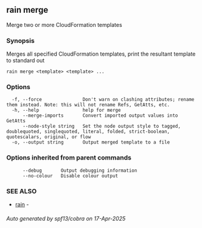 ## rain merge

Merge two or more CloudFormation templates

### Synopsis

Merges all specified CloudFormation templates, print the resultant template to standard out

```
rain merge <template> <template> ...
```

### Options

```
  -f, --force               Don't warn on clashing attributes; rename them instead. Note: this will not rename Refs, GetAtts, etc.
  -h, --help                help for merge
      --merge-imports       Convert imported output values into GetAtts
      --node-style string   Set the node output style to tagged, doublequoted, singlequoted, literal, folded, strict-boolean, quotescalars, original, or flow
  -o, --output string       Output merged template to a file
```

### Options inherited from parent commands

```
      --debug       Output debugging information
      --no-colour   Disable colour output
```

### SEE ALSO

* [rain](index.md)	 - 

###### Auto generated by spf13/cobra on 17-Apr-2025
